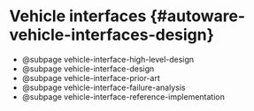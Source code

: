 Vehicle interfaces {#autoware-vehicle-interfaces-design}
======

- @subpage vehicle-interface-high-level-design
- @subpage vehicle-interface-design
- @subpage vehicle-interface-prior-art
- @subpage vehicle-interface-failure-analysis
- @subpage vehicle-interface-reference-implementation
